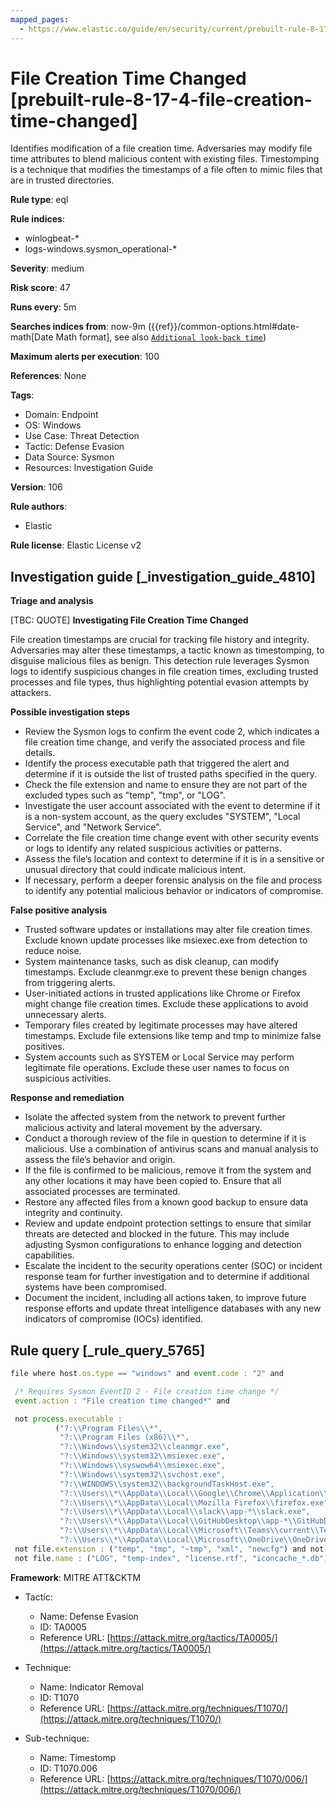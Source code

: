 ```yaml
---
mapped_pages:
  - https://www.elastic.co/guide/en/security/current/prebuilt-rule-8-17-4-file-creation-time-changed.html
---
```


# File Creation Time Changed [prebuilt-rule-8-17-4-file-creation-time-changed]

Identifies modification of a file creation time. Adversaries may modify file time attributes to blend malicious content with existing files. Timestomping is a technique that modifies the timestamps of a file often to mimic files that are in trusted directories.

**Rule type**: eql

**Rule indices**:

* winlogbeat-*
* logs-windows.sysmon_operational-*

**Severity**: medium

**Risk score**: 47

**Runs every**: 5m

**Searches indices from**: now-9m ({{ref}}/common-options.html#date-math[Date Math format], see also [`Additional look-back time`](docs-content://solutions/security/detect-and-alert/create-detection-rule.md#rule-schedule))

**Maximum alerts per execution**: 100

**References**: None

**Tags**:

* Domain: Endpoint
* OS: Windows
* Use Case: Threat Detection
* Tactic: Defense Evasion
* Data Source: Sysmon
* Resources: Investigation Guide

**Version**: 106

**Rule authors**:

* Elastic

**Rule license**: Elastic License v2

## Investigation guide [_investigation_guide_4810]

**Triage and analysis**

[TBC: QUOTE]
**Investigating File Creation Time Changed**

File creation timestamps are crucial for tracking file history and integrity. Adversaries may alter these timestamps, a tactic known as timestomping, to disguise malicious files as benign. This detection rule leverages Sysmon logs to identify suspicious changes in file creation times, excluding trusted processes and file types, thus highlighting potential evasion attempts by attackers.

**Possible investigation steps**

* Review the Sysmon logs to confirm the event code 2, which indicates a file creation time change, and verify the associated process and file details.
* Identify the process executable path that triggered the alert and determine if it is outside the list of trusted paths specified in the query.
* Check the file extension and name to ensure they are not part of the excluded types such as "temp", "tmp", or "LOG".
* Investigate the user account associated with the event to determine if it is a non-system account, as the query excludes "SYSTEM", "Local Service", and "Network Service".
* Correlate the file creation time change event with other security events or logs to identify any related suspicious activities or patterns.
* Assess the file’s location and context to determine if it is in a sensitive or unusual directory that could indicate malicious intent.
* If necessary, perform a deeper forensic analysis on the file and process to identify any potential malicious behavior or indicators of compromise.

**False positive analysis**

* Trusted software updates or installations may alter file creation times. Exclude known update processes like msiexec.exe from detection to reduce noise.
* System maintenance tasks, such as disk cleanup, can modify timestamps. Exclude cleanmgr.exe to prevent these benign changes from triggering alerts.
* User-initiated actions in trusted applications like Chrome or Firefox might change file creation times. Exclude these applications to avoid unnecessary alerts.
* Temporary files created by legitimate processes may have altered timestamps. Exclude file extensions like temp and tmp to minimize false positives.
* System accounts such as SYSTEM or Local Service may perform legitimate file operations. Exclude these user names to focus on suspicious activities.

**Response and remediation**

* Isolate the affected system from the network to prevent further malicious activity and lateral movement by the adversary.
* Conduct a thorough review of the file in question to determine if it is malicious. Use a combination of antivirus scans and manual analysis to assess the file’s behavior and origin.
* If the file is confirmed to be malicious, remove it from the system and any other locations it may have been copied to. Ensure that all associated processes are terminated.
* Restore any affected files from a known good backup to ensure data integrity and continuity.
* Review and update endpoint protection settings to ensure that similar threats are detected and blocked in the future. This may include adjusting Sysmon configurations to enhance logging and detection capabilities.
* Escalate the incident to the security operations center (SOC) or incident response team for further investigation and to determine if additional systems have been compromised.
* Document the incident, including all actions taken, to improve future response efforts and update threat intelligence databases with any new indicators of compromise (IOCs) identified.


## Rule query [_rule_query_5765]

```js
file where host.os.type == "windows" and event.code : "2" and

 /* Requires Sysmon EventID 2 - File creation time change */
 event.action : "File creation time changed*" and

 not process.executable :
          ("?:\\Program Files\\*",
           "?:\\Program Files (x86)\\*",
           "?:\\Windows\\system32\\cleanmgr.exe",
           "?:\\Windows\\system32\\msiexec.exe",
           "?:\\Windows\\syswow64\\msiexec.exe",
           "?:\\Windows\\system32\\svchost.exe",
           "?:\\WINDOWS\\system32\\backgroundTaskHost.exe",
           "?:\\Users\\*\\AppData\\Local\\Google\\Chrome\\Application\\chrome.exe",
           "?:\\Users\\*\\AppData\\Local\\Mozilla Firefox\\firefox.exe",
           "?:\\Users\\*\\AppData\\Local\\slack\\app-*\\slack.exe",
           "?:\\Users\\*\\AppData\\Local\\GitHubDesktop\\app-*\\GitHubDesktop.exe",
           "?:\\Users\\*\\AppData\\Local\\Microsoft\\Teams\\current\\Teams.exe",
           "?:\\Users\\*\\AppData\\Local\\Microsoft\\OneDrive\\OneDrive.exe") and
 not file.extension : ("temp", "tmp", "~tmp", "xml", "newcfg") and not user.name : ("SYSTEM", "Local Service", "Network Service") and
 not file.name : ("LOG", "temp-index", "license.rtf", "iconcache_*.db")
```

**Framework**: MITRE ATT&CKTM

* Tactic:

    * Name: Defense Evasion
    * ID: TA0005
    * Reference URL: [https://attack.mitre.org/tactics/TA0005/](https://attack.mitre.org/tactics/TA0005/)

* Technique:

    * Name: Indicator Removal
    * ID: T1070
    * Reference URL: [https://attack.mitre.org/techniques/T1070/](https://attack.mitre.org/techniques/T1070/)

* Sub-technique:

    * Name: Timestomp
    * ID: T1070.006
    * Reference URL: [https://attack.mitre.org/techniques/T1070/006/](https://attack.mitre.org/techniques/T1070/006/)



